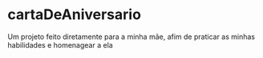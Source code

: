 # cartaDeAniversario
 Um projeto feito diretamente para a minha mãe, afim de praticar as minhas habilidades e homenagear a ela
